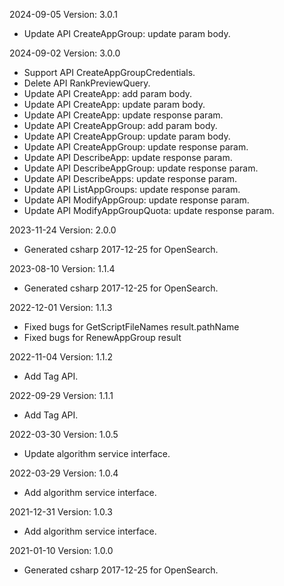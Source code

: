 2024-09-05 Version: 3.0.1
- Update API CreateAppGroup: update param body.


2024-09-02 Version: 3.0.0
- Support API CreateAppGroupCredentials.
- Delete API RankPreviewQuery.
- Update API CreateApp: add param body.
- Update API CreateApp: update param body.
- Update API CreateApp: update response param.
- Update API CreateAppGroup: add param body.
- Update API CreateAppGroup: update param body.
- Update API CreateAppGroup: update response param.
- Update API DescribeApp: update response param.
- Update API DescribeAppGroup: update response param.
- Update API DescribeApps: update response param.
- Update API ListAppGroups: update response param.
- Update API ModifyAppGroup: update response param.
- Update API ModifyAppGroupQuota: update response param.


2023-11-24 Version: 2.0.0
- Generated csharp 2017-12-25 for OpenSearch.

2023-08-10 Version: 1.1.4
- Generated csharp 2017-12-25 for OpenSearch.

2022-12-01 Version: 1.1.3
- Fixed bugs for GetScriptFileNames result.pathName
- Fixed bugs for RenewAppGroup result

2022-11-04 Version: 1.1.2
- Add Tag API.

2022-09-29 Version: 1.1.1
- Add Tag API.

2022-03-30 Version: 1.0.5
- Update algorithm service interface.

2022-03-29 Version: 1.0.4
- Add algorithm service interface.

2021-12-31 Version: 1.0.3
- Add algorithm service interface.

2021-01-10 Version: 1.0.0
- Generated csharp 2017-12-25 for OpenSearch.

